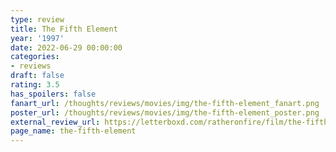 ```yaml
---
type: review
title: The Fifth Element
year: '1997'
date: 2022-06-29 00:00:00
categories:
- reviews
draft: false
rating: 3.5
has_spoilers: false
fanart_url: /thoughts/reviews/movies/img/the-fifth-element_fanart.png
poster_url: /thoughts/reviews/movies/img/the-fifth-element_poster.png
external_review_url: https://letterboxd.com/ratheronfire/film/the-fifth-element/
page_name: the-fifth-element
---
```


